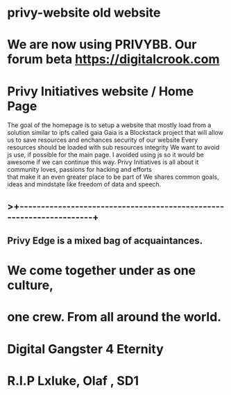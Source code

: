 # privy-website old website 
# We are now using PRIVYBB. Our forum beta https://digitalcrook.com 
# Privy Initiatives website / Home Page 
 The goal of the homepage is to setup a website that mostly load from a solution similar to ipfs called gaia
 Gaia is a Blockstack project that will allow us to save resources and enchances security of our website
 Every resources should be loaded with sub resources integrity
We want to avoid js use, if possible for the main page. I avoided using js so it would be awesome if we can continue this way.
  Privy Initiatives is all about it community loves, passions for hacking and efforts           
that make it an even greater place to be part of We shares common goals, ideas and mindstate like freedom of data and speech.                                                               
## >+--------------------------------------------------------------------+
##   Privy Edge is a mixed bag of acquaintances.     
#   We come together under as one culture,         
#   one crew. From all around the world.            
#                                                  
# Digital Gangster 4 Eternity                   
#                                                
#  R.I.P Lxluke, Olaf , SD1               
